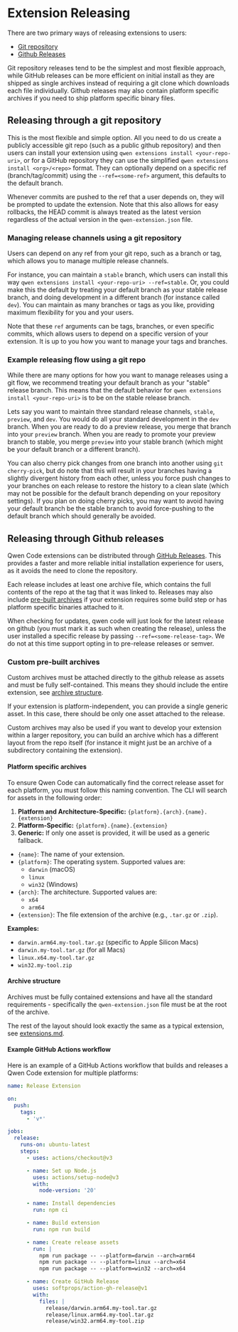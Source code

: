 # Extension Releasing

There are two primary ways of releasing extensions to users:

- [Git repository](#releasing-through-a-git-repository)
- [Github Releases](#releasing-through-github-releases)

Git repository releases tend to be the simplest and most flexible approach, while GitHub releases can be more efficient on initial install as they are shipped as single archives instead of requiring a git clone which downloads each file individually. Github releases may also contain platform specific archives if you need to ship platform specific binary files.

## Releasing through a git repository

This is the most flexible and simple option. All you need to do us create a publicly accessible git repo (such as a public github repository) and then users can install your extension using `qwen extensions install <your-repo-uri>`, or for a GitHub repository they can use the simplified `qwen extensions install <org>/<repo>` format. They can optionally depend on a specific ref (branch/tag/commit) using the `--ref=<some-ref>` argument, this defaults to the default branch.

Whenever commits are pushed to the ref that a user depends on, they will be prompted to update the extension. Note that this also allows for easy rollbacks, the HEAD commit is always treated as the latest version regardless of the actual version in the `qwen-extension.json` file.

### Managing release channels using a git repository

Users can depend on any ref from your git repo, such as a branch or tag, which allows you to manage multiple release channels.

For instance, you can maintain a `stable` branch, which users can install this way `qwen extensions install <your-repo-uri> --ref=stable`. Or, you could make this the default by treating your default branch as your stable release branch, and doing development in a different branch (for instance called `dev`). You can maintain as many branches or tags as you like, providing maximum flexibility for you and your users.

Note that these `ref` arguments can be tags, branches, or even specific commits, which allows users to depend on a specific version of your extension. It is up to you how you want to manage your tags and branches.

### Example releasing flow using a git repo

While there are many options for how you want to manage releases using a git flow, we recommend treating your default branch as your "stable" release branch. This means that the default behavior for `qwen extensions install <your-repo-uri>` is to be on the stable release branch.

Lets say you want to maintain three standard release channels, `stable`, `preview`, and `dev`. You would do all your standard development in the `dev` branch. When you are ready to do a preview release, you merge that branch into your `preview` branch. When you are ready to promote your preview branch to stable, you merge `preview` into your stable branch (which might be your default branch or a different branch).

You can also cherry pick changes from one branch into another using `git cherry-pick`, but do note that this will result in your branches having a slightly divergent history from each other, unless you force push changes to your branches on each release to restore the history to a clean slate (which may not be possible for the default branch depending on your repository settings). If you plan on doing cherry picks, you may want to avoid having your default branch be the stable branch to avoid force-pushing to the default branch which should generally be avoided.

## Releasing through Github releases

Qwen Code extensions can be distributed through [GitHub Releases](https://docs.github.com/en/repositories/releasing-projects-on-github/about-releases). This provides a faster and more reliable initial installation experience for users, as it avoids the need to clone the repository.

Each release includes at least one archive file, which contains the full contents of the repo at the tag that it was linked to. Releases may also include [pre-built archives](#custom-pre-built-archives) if your extension requires some build step or has platform specific binaries attached to it.

When checking for updates, qwen code will just look for the latest release on github (you must mark it as such when creating the release), unless the user installed a specific release by passing `--ref=<some-release-tag>`. We do not at this time support opting in to pre-release releases or semver.

### Custom pre-built archives

Custom archives must be attached directly to the github release as assets and must be fully self-contained. This means they should include the entire extension, see [archive structure](#archive-structure).

If your extension is platform-independent, you can provide a single generic asset. In this case, there should be only one asset attached to the release.

Custom archives may also be used if you want to develop your extension within a larger repository, you can build an archive which has a different layout from the repo itself (for instance it might just be an archive of a subdirectory containing the extension).

#### Platform specific archives

To ensure Qwen Code can automatically find the correct release asset for each platform, you must follow this naming convention. The CLI will search for assets in the following order:

1.  **Platform and Architecture-Specific:** `{platform}.{arch}.{name}.{extension}`
2.  **Platform-Specific:** `{platform}.{name}.{extension}`
3.  **Generic:** If only one asset is provided, it will be used as a generic fallback.

- `{name}`: The name of your extension.
- `{platform}`: The operating system. Supported values are:
  - `darwin` (macOS)
  - `linux`
  - `win32` (Windows)
- `{arch}`: The architecture. Supported values are:
  - `x64`
  - `arm64`
- `{extension}`: The file extension of the archive (e.g., `.tar.gz` or `.zip`).

**Examples:**

- `darwin.arm64.my-tool.tar.gz` (specific to Apple Silicon Macs)
- `darwin.my-tool.tar.gz` (for all Macs)
- `linux.x64.my-tool.tar.gz`
- `win32.my-tool.zip`

#### Archive structure

Archives must be fully contained extensions and have all the standard requirements - specifically the `qwen-extension.json` file must be at the root of the archive.

The rest of the layout should look exactly the same as a typical extension, see [extensions.md](extension.md).

#### Example GitHub Actions workflow

Here is an example of a GitHub Actions workflow that builds and releases a Qwen Code extension for multiple platforms:

```yaml
name: Release Extension

on:
  push:
    tags:
      - 'v*'

jobs:
  release:
    runs-on: ubuntu-latest
    steps:
      - uses: actions/checkout@v3

      - name: Set up Node.js
        uses: actions/setup-node@v3
        with:
          node-version: '20'

      - name: Install dependencies
        run: npm ci

      - name: Build extension
        run: npm run build

      - name: Create release assets
        run: |
          npm run package -- --platform=darwin --arch=arm64
          npm run package -- --platform=linux --arch=x64
          npm run package -- --platform=win32 --arch=x64

      - name: Create GitHub Release
        uses: softprops/action-gh-release@v1
        with:
          files: |
            release/darwin.arm64.my-tool.tar.gz
            release/linux.arm64.my-tool.tar.gz
            release/win32.arm64.my-tool.zip
```
